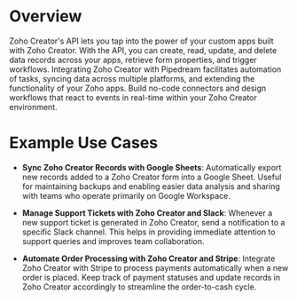 # Overview

Zoho Creator's API lets you tap into the power of your custom apps built with Zoho Creator. With the API, you can create, read, update, and delete data records across your apps, retrieve form properties, and trigger workflows. Integrating Zoho Creator with Pipedream facilitates automation of tasks, syncing data across multiple platforms, and extending the functionality of your Zoho apps. Build no-code connectors and design workflows that react to events in real-time within your Zoho Creator environment.

# Example Use Cases

- **Sync Zoho Creator Records with Google Sheets**: Automatically export new records added to a Zoho Creator form into a Google Sheet. Useful for maintaining backups and enabling easier data analysis and sharing with teams who operate primarily on Google Workspace.

- **Manage Support Tickets with Zoho Creator and Slack**: Whenever a new support ticket is generated in Zoho Creator, send a notification to a specific Slack channel. This helps in providing immediate attention to support queries and improves team collaboration.

- **Automate Order Processing with Zoho Creator and Stripe**: Integrate Zoho Creator with Stripe to process payments automatically when a new order is placed. Keep track of payment statuses and update records in Zoho Creator accordingly to streamline the order-to-cash cycle.
